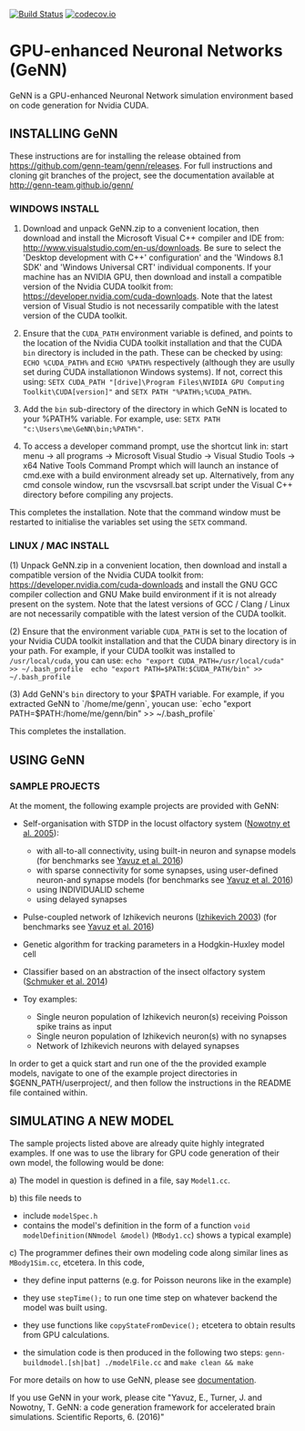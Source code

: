 [![Build Status](https://gen-ci.inf.sussex.ac.uk/buildStatus/icon?job=GeNN/genn/master)](https://gen-ci.inf.sussex.ac.uk/job/GeNN/genn/master) [![codecov.io](https://codecov.io/github/genn-team/genn/coverage.svg?branch=master)](https://codecov.io/github/genn-team/genn?branch=master)
# GPU-enhanced Neuronal Networks (GeNN)

GeNN is a GPU-enhanced Neuronal Network simulation environment based on
code generation for Nvidia CUDA.

## INSTALLING GeNN 

These instructions are for
installing the release obtained from
https://github.com/genn-team/genn/releases. For full instructions and
cloning git branches of the project, see the documentation available at
http://genn-team.github.io/genn/

### WINDOWS INSTALL

1. Download and unpack GeNN.zip to a convenient location, then download
    and install the Microsoft Visual C++ compiler and IDE from:
    http://www.visualstudio.com/en-us/downloads. Be sure to select the 'Desktop 
    development with C++' configuration' and the 'Windows 8.1 SDK' and 'Windows 
    Universal CRT' individual components. If your machine has an NVIDIA GPU, 
    then download and install a compatible version of the Nvidia CUDA toolkit 
    from: https://developer.nvidia.com/cuda-downloads. Note that the latest 
    version of Visual Studio is not necessarily compatible with the latest 
    version of the CUDA toolkit.

2. Ensure that the `CUDA_PATH` environment variable is defined, and
    points to the location of the Nvidia CUDA toolkit installation and
    that the CUDA `bin` directory is included in the path. These can
    be checked by using: `ECHO %CUDA_PATH%` and `ECHO %PATH%` respectively 
    (although they are usully set during CUDA installationon Windows systems). 
    If not, correct this using:
    `SETX CUDA_PATH "[drive]\Program Files\NVIDIA GPU Computing
    Toolkit\CUDA[version]"` and `SETX PATH "%PATH%;%CUDA_PATH%`.

3. Add the `bin` sub-directory of the directory in which GeNN is located to your %PATH% variable. For example,
    use: `SETX PATH "c:\Users\me\GeNN\bin;%PATH%"`.

4. To access a developer command prompt, use the shortcut link in:
    start menu -\> all programs -\> Microsoft Visual Studio
    -\> Visual Studio Tools -\> x64 Native Tools Command Prompt
    which will launch an instance of cmd.exe with a build environment
    already set up. Alternatively, from any cmd console window, run the
    vscvsrsall.bat script under the Visual C++ directory before
    compiling any projects.

This completes the installation. Note that the command window must be
restarted to initialise the variables set using the `SETX` command.

### LINUX / MAC INSTALL

(1) Unpack GeNN.zip in a convenient location, then download and install
    a compatible version of the Nvidia CUDA toolkit from:
    https://developer.nvidia.com/cuda-downloads and install the GNU GCC
    compiler collection and GNU Make build environment if it is not
    already present on the system. Note that the latest versions of GCC
    / Clang / Linux are not necessarily compatible with the latest
    version of the CUDA toolkit.

(2) Ensure that the environment variable `CUDA_PATH` is set to the location of your
    Nvidia CUDA toolkit installation and that the CUDA binary directory is in your path.
    For example, if your CUDA toolkit was installed to `/usr/local/cuda`, you can use: 
    `echo "export CUDA_PATH=/usr/local/cuda" >> ~/.bash_profile 
     echo "export PATH=$PATH:$CUDA_PATH/bin" >> ~/.bash_profile` 

(3) Add GeNN's `bin` directory to your $PATH variable. For example, if you extracted GeNN to
    `/home/me/genn`, youcan use: 
    `echo "export PATH=$PATH:/home/me/genn/bin" >> ~/.bash_profile`

This completes the installation.

## USING GeNN 

### SAMPLE PROJECTS

At the moment, the following example projects are provided with GeNN:

-   Self-organisation with STDP in the locust olfactory system \([Nowotny et al. 2005][@Nowotnyetal2005]\):
    -   with all-to-all connectivity, using built-in neuron and synapse
        models \(for benchmarks see [Yavuz et al. 2016][@Yavuzetal2016]\)
    -   with sparse connectivity for some synapses, using user-defined
        neuron-and synapse models \(for benchmarks see [Yavuz et al. 2016][@Yavuzetal2016]\)
    -   using INDIVIDUALID scheme
    -   using delayed synapses
-   Pulse-coupled network of Izhikevich neurons \([Izhikevich 2003][@Izhikevich2003]\)
    (for benchmarks see [Yavuz et al. 2016][@Yavuzetal2016])

-   Genetic algorithm for tracking parameters in a Hodgkin-Huxley model
    cell

-   Classifier based on an abstraction of the insect olfactory system
    \([Schmuker et al. 2014][@Schmukeretal2014]\)

-   Toy examples:
    -   Single neuron population of Izhikevich neuron(s) receiving Poisson
    spike trains as input
    -   Single neuron population of Izhikevich neuron(s) with no
        synapses
    -   Network of Izhikevich neurons with delayed synapses

In order to get a quick start and run one of the the provided example
models, navigate to one of the example project directories in
$GENN\_PATH/userproject/, and then follow the instructions in the
README file contained within.

## SIMULATING A NEW MODEL

The sample projects listed above are already quite highly integrated
examples. If one was to use the library for GPU code generation of their
own model, the following would be done:

a)  The model in question is defined in a file, say `Model1.cc`.

b)  this file needs to

- include `modelSpec.h`
- contains the model's definition in the form of a function 
    `void modelDefinition(NNmodel &model)` 
    (`MBody1.cc`) shows a typical example)

c)  The programmer defines their own modeling code along similar lines
    as `MBody1Sim.cc`, etcetera. In
    this code,

-   they define input patterns (e.g. for Poisson neurons like in the
    example)

-   they use `stepTime();` to run one time step on whatever 
    backend the model was built using.

-   they use functions like `copyStateFromDevice();` etcetera to obtain
    results from GPU calculations.

-   the simulation code is then produced in the following two steps:
    `genn-buildmodel.[sh|bat] ./modelFile.cc` and `make clean && make`

For more details on how to use GeNN, please see [documentation](http://genn-team.github.io/genn/).

If you use GeNN in your work, please cite 
"Yavuz, E., Turner, J. and Nowotny, T. GeNN: a code generation framework for accelerated brain simulations. Scientific Reports, 6. (2016)"


[@Izhikevich2003]: http://dx.doi.org/10.1109/TNN.2003.820440 "Izhikevich, E. M. Simple model of spiking neurons. IEEE transactions on neural networks 14, 1569–1572 (2003)"

[@Nowotnyetal2005]: http://dx.doi.org/10.1007/s00422-005-0019-7 "Nowotny, T., Huerta, R., Abarbanel, H. D. & Rabinovich, M. I. Self-organization in the olfactory system: one shot odor recognition in insects. Biological cybernetics 93, 436–446 (2005)"

[@Schmukeretal2014]: http://dx.doi.org/10.1073/pnas.1303053111 "Schmuker, M., Pfeil, T. and Nawrot, M.P. A neuromorphic network for generic multivariate data classification. Proceedings of the National Academy of Sciences, 111(6), pp.2081-2086 (2014)"

[@Yavuzetal2016]: http://dx.doi.org/10.1038%2Fsrep18854 "Yavuz, E., Turner, J. and Nowotny, T. GeNN: a code generation framework for accelerated brain simulations. Scientific reports, 6. (2016)"
